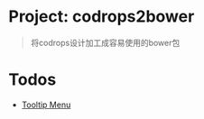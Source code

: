 # Project: codrops2bower
> 将codrops设计加工成容易使用的bower包

# Todos
- [Tooltip Menu](http://tympanus.net/codrops/2013/05/23/tooltip-menu/)